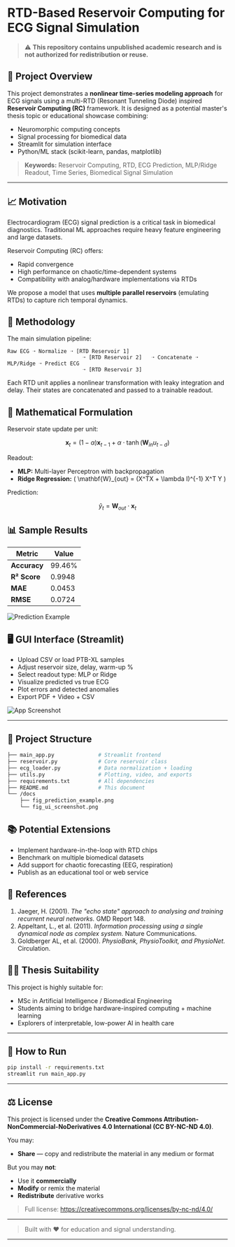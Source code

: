 # RTD-Based Reservoir Computing for ECG Signal Simulation

> ⚠️ **This repository contains unpublished academic research and is not authorized for redistribution or reuse.**

## 🧠 Project Overview

This project demonstrates a **nonlinear time-series modeling approach** for ECG signals using a multi-RTD (Resonant Tunneling Diode) inspired **Reservoir Computing (RC)** framework. It is designed as a potential master's thesis topic or educational showcase combining:

- Neuromorphic computing concepts
- Signal processing for biomedical data
- Streamlit for simulation interface
- Python/ML stack (scikit-learn, pandas, matplotlib)

> **Keywords:** Reservoir Computing, RTD, ECG Prediction, MLP/Ridge Readout, Time Series, Biomedical Signal Simulation

---

## 📈 Motivation

Electrocardiogram (ECG) signal prediction is a critical task in biomedical diagnostics. Traditional ML approaches require heavy feature engineering and large datasets.

Reservoir Computing (RC) offers:

- Rapid convergence
- High performance on chaotic/time-dependent systems
- Compatibility with analog/hardware implementations via RTDs

We propose a model that uses **multiple parallel reservoirs** (emulating RTDs) to capture rich temporal dynamics.


## 🧪 Methodology

The main simulation pipeline:

```
Raw ECG ➝ Normalize ➝ [RTD Reservoir 1]
                        ➝ [RTD Reservoir 2]   ➝ Concatenate ➝ MLP/Ridge ➝ Predict ECG
                        ➝ [RTD Reservoir 3]
```

Each RTD unit applies a nonlinear transformation with leaky integration and delay. Their states are concatenated and passed to a trainable readout.


## 🧮 Mathematical Formulation

Reservoir state update per unit:

$$
\mathbf{x}_t = (1 - \alpha) \mathbf{x}_{t-1} + \alpha \cdot \tanh(\mathbf{W}_{in} u_{t-d})
$$

Readout:

- **MLP:** Multi-layer Perceptron with backpropagation
- **Ridge Regression:** \( \mathbf{W}_{out} = (X^TX + \lambda I)^{-1} X^T Y \)

Prediction:

$$
\hat{y}_t = \mathbf{W}_{out} \cdot \mathbf{x}_t
$$


## 📊 Sample Results

| Metric       | Value    |
|--------------|----------|
| **Accuracy** | 99.46%   |
| **R² Score** | 0.9948   |
| **MAE**      | 0.0453   |
| **RMSE**     | 0.0724   |

![Prediction Example](docs/fig_prediction_example.png)


## 🖥️ GUI Interface (Streamlit)

- Upload CSV or load PTB-XL samples
- Adjust reservoir size, delay, warm-up %
- Select readout type: MLP or Ridge
- Visualize predicted vs true ECG
- Plot errors and detected anomalies
- Export PDF + Video + CSV

![App Screenshot](docs/fig_ui_screenshot.png)

---

## 📂 Project Structure

```bash
├── main_app.py              # Streamlit frontend
├── reservoir.py             # Core reservoir class
├── ecg_loader.py            # Data normalization + loading
├── utils.py                 # Plotting, video, and exports
├── requirements.txt         # All dependencies
├── README.md                # This document
└── /docs
    ├── fig_prediction_example.png
    └── fig_ui_screenshot.png
```


## 📚 Potential Extensions

- Implement hardware-in-the-loop with RTD chips
- Benchmark on multiple biomedical datasets
- Add support for chaotic forecasting (EEG, respiration)
- Publish as an educational tool or web service


## 📘 References

1. Jaeger, H. (2001). *The "echo state" approach to analysing and training recurrent neural networks.* GMD Report 148.
2. Appeltant, L., et al. (2011). *Information processing using a single dynamical node as complex system.* Nature Communications.
3. Goldberger AL, et al. (2000). *PhysioBank, PhysioToolkit, and PhysioNet.* Circulation.


## 🧑‍🎓 Thesis Suitability

This project is highly suitable for:

- MSc in Artificial Intelligence / Biomedical Engineering
- Students aiming to bridge hardware-inspired computing + machine learning
- Explorers of interpretable, low-power AI in health care

---

## 📌 How to Run

```bash
pip install -r requirements.txt
streamlit run main_app.py
```

---

## ⚖️ License

This project is licensed under the **Creative Commons Attribution-NonCommercial-NoDerivatives 4.0 International (CC BY-NC-ND 4.0)**.

You may:
- **Share** — copy and redistribute the material in any medium or format

But you may **not**:
- Use it **commercially**
- **Modify** or remix the material
- **Redistribute** derivative works

> Full license: https://creativecommons.org/licenses/by-nc-nd/4.0/

---

> Built with ❤️ for education and signal understanding.

---
